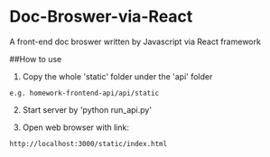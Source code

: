 # Doc-Broswer-via-React

A front-end doc broswer written by Javascript via React framework

##How to use


  1. Copy the whole 'static' folder under the 'api' folder
  
    e.g. homework-frontend-api/api/static
  
  
  2. Start server by 'python run_api.py'
  
  
  3. Open web browser with link:
  
    http://localhost:3000/static/index.html
